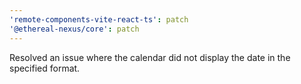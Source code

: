 ```yaml
---
'remote-components-vite-react-ts': patch
'@ethereal-nexus/core': patch
---
```


Resolved an issue where the calendar did not display the date in the specified format.
